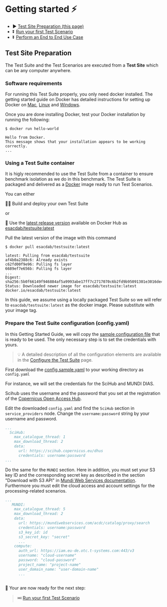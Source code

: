 # Getting started ⚡️

* ▶️ [Test Site Preparation (this page)](#test-site-preparation)
* ⏬ [Run your first Test Scenario](Run-your-first-Test-Scenario)
* ⏬ [Perform an End to End Use Case](Perform-an-E2E-Use-Case)
  

## Test Site Preparation

The Test Suite and the Test Scenarios are executed from a **Test Site** which can be any computer anywhere.

### Software requirements

For running this Test Suite properly, you only need docker installed. The getting started guide on Docker has detailed instructions for setting up Docker on [Mac](https://docs.docker.com/docker-for-mac/install), [Linux](https://docs.docker.com/install/linux/docker-ce/ubuntu) and [Windows](https://docs.docker.com/docker-for-windows/install).

Once you are done installing Docker, test your Docker installation by running the following:

```console
$ docker run hello-world

Hello from Docker.
This message shows that your installation appears to be working correctly.
...
```

### Using a Test Suite container

It is higly recommended to use the Test Suite from a container to ensure benchmark isolation as we do in this benchmark.
The Test Suite is packaged and delivered as a [Docker](https://docker.com) image ready to run Test Scenarios.

You can either

👷‍♀️ Build and deploy your own Test Suite

or

🚢 Use the [latest release version](https://hub.docker.com/repository/docker/esacdab/testsuite) available on Docker Hub as [esacdab/testsuite:latest](https://hub.docker.com/r/esacdab/testsuite)

Pull the latest version of the image with this command

```console
$ docker pull esacdab/testsuite:latest

latest: Pulling from esacdab/testsuite
af4b0a2388c6: Already exists
c62fd00f9e96: Pulling fs layer
6689ef7e656b: Pulling fs layer
...
Digest: sha256:5b0f66149f946884af5a9993abe17ff7c2717070c6b2fd9b95091301e3016de4
Status: Downloaded newer image for esacdab/testsuite:latest
docker.io/esacdab/testsuite:latest
```

In this guide, we assume using a locally packaged Test Suite so we will refer to `esacdab/testsuite:latest` as the docker image. Please substitute with your image tag.

### Prepare the Test Suite configuration (config.yaml)

In this Getting Started Guide, we will copy the [sample configuration file](../blob/master/src/cdab-client/config.sample.yaml) that is ready to be used.
The only necessary step is to set the credentials with yours.

> 💡 A detailed description of all the configuration elements are available in the [Configure the Test Suite](Configure-The-Test-Suite) page.

First download the [config.sample.yaml](../blob/master/src/cdab-client/config.sample.yaml) to your working directory as `config.yaml`

For instance, we will set the credentials for the SciHub and MUNDI DIAS.

Scihub uses the username and the password that you set at the registration of the [Copernicus Open Access Hub](https://scihub.copernicus.eu/).

Edit the downloaded `config.yaml` and find the `SciHub` section in `service_providers` node. Change the `username:password` string by your username and password.

```yaml
...
  SciHub:
    max_catalogue_thread: 1
    max_download_thread: 2
    data:
      url: https://scihub.copernicus.eu/dhus
      credentials: username:password
...
```

Do the same for the `MUNDI` section. Here in addition, you must set your S3 key ID and the corresponding secret key as described in the section "Download with S3 API" in [Mundi Web Services documentation](https://mundiwebservices.com/help/documentation). Furthermore you must edit the cloud access and account settings for the processing-related scenarios.

```yaml
...
   MUNDI:
    max_catalogue_thread: 5
    max_download_thread: 2
    data:
      url: https://mundiwebservices.com/acdc/catalog/proxy/search
      credentials: username:password
      s3_key_id: id
      s3_secret_key: "secret"
      ...
    compute:
      auth_url: https://iam.eu-de.otc.t-systems.com:443/v3
      username: "cloud-username"
      password: "cloud-password"
      project_name: "project-name"
      user_domain_name: "user-domain-name"
      ...
      
```

🎉  Your are now ready for the next step:

> ⏭️ [Run your first Test Scenario](Run-your-first-Test-Scenario)

